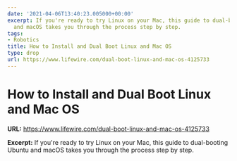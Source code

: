 ```yaml
---
date: '2021-04-06T13:40:23.005000+00:00'
excerpt: If you're ready to try Linux on your Mac, this guide to dual-booting Ubuntu
  and macOS takes you through the process step by step.
tags:
- Robotics
title: How to Install and Dual Boot Linux and Mac OS
type: drop
url: https://www.lifewire.com/dual-boot-linux-and-mac-os-4125733
---
```


# How to Install and Dual Boot Linux and Mac OS

**URL:** https://www.lifewire.com/dual-boot-linux-and-mac-os-4125733

**Excerpt:** If you're ready to try Linux on your Mac, this guide to dual-booting Ubuntu and macOS takes you through the process step by step.
